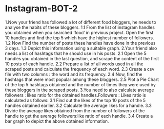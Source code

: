 # Instagram-BOT-2
1.Now your friend has followed a lot of different food bloggers, he needs to analyse the habits of these bloggers.
    1.1 From the list of instagram handles you obtained when you searched ‘food’ in previous project. Open the first 10 handles and find the top 5 which have the highest         number of followers.
    1.2 Now Find the number of posts these handles have done in the previous 3 days.
    1.3 Depict this information using a suitable graph.
2.Your friend also needs a list of hashtags that he should use in his posts.
    2.1 Open the 5 handles you obtained in the last question, and scrape the content of the first 10 posts of each handle.
    2.2 Prepare a list of all words used in all the scraped posts and calculate the frequency of each word.
    2.3 Create a csv file with two columns : the word and its frequency.
    2.4 Now, find the hashtags that were most popular among these bloggers.
    2.5 Plot a Pie Chart of the top 5 hashtags obtained and the number of times they were used by these bloggers in the scraped posts.
3.You need to also calculate average followers : likes ratio for the obtained handles.Followers : Likes ratio is calculated as follows:
    3.1 Find out the likes of the top 10 posts of the 5 handles obtained earlier.
    3.2 Calculate the average likes for a handle.
    3.3 Divide the average likes obtained from the number of followers of the handle to get the average followers:like ratio of each handle.
    3.4 Create a bar graph to depict the above obtained information.
